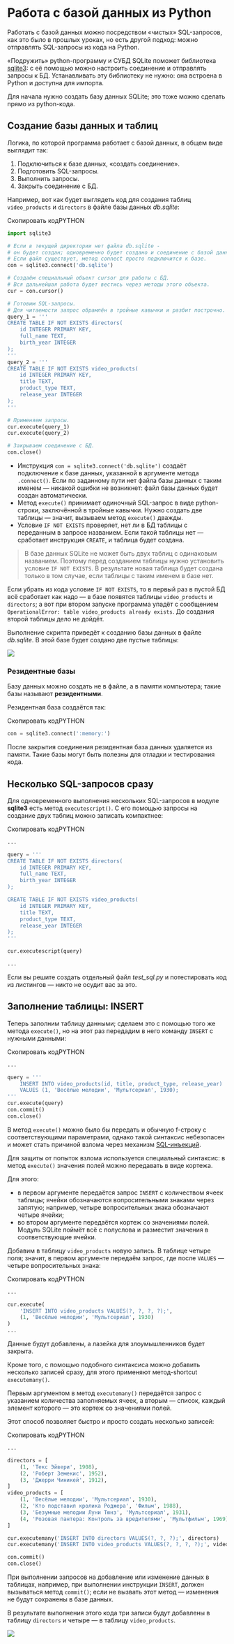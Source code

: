# Работа с базой данных из Python

Работать с базой данных можно посредством «чистых» SQL-запросов, как это было в прошлых уроках, но есть другой подход: можно отправлять SQL-запросы из кода на Python.

«Подружить» python-программу и СУБД SQLite поможет библиотека [sqlite3](https://docs.python.org/3/library/sqlite3.html): с её помощью можно настроить соединение и отправлять запросы к БД. Устанавливать эту библиотеку не нужно: она встроена в Python и доступна для импорта.

Для начала нужно создать базу данных SQLite; это тоже можно сделать прямо из python-кода.

## Создание базы данных и таблиц

Логика, по которой программа работает с базой данных, в общем виде выглядит так:

1. Подключиться к базе данных, «создать соединение».
2. Подготовить SQL-запросы.
3. Выполнить запросы.
4. Закрыть соединение с БД.

Например, вот как будет выглядеть код для создания таблиц `video_products` и `directors` в файле базы данных _db.sqlite_:

Скопировать кодPYTHON

```python
import sqlite3

# Если в текущей директории нет файла db.sqlite - 
# он будет создан; одновременно будет создано и соединение с базой данных.
# Если файл существует, метод connect просто подключится к базе.
con = sqlite3.connect('db.sqlite')

# Создаём специальный объект cursor для работы с БД.
# Вся дальнейшая работа будет вестись через методы этого объекта.
cur = con.cursor()

# Готовим SQL-запросы.
# Для читаемости запрос обрамлён в тройные кавычки и разбит построчно.
query_1 = '''
CREATE TABLE IF NOT EXISTS directors(
    id INTEGER PRIMARY KEY,
    full_name TEXT,
    birth_year INTEGER
);
'''
query_2 = '''
CREATE TABLE IF NOT EXISTS video_products(
    id INTEGER PRIMARY KEY,
    title TEXT,
    product_type TEXT,
    release_year INTEGER
);
'''

# Применяем запросы.
cur.execute(query_1)
cur.execute(query_2)

# Закрываем соединение с БД.
con.close() 
```

- Инструкция `con = sqlite3.connect('db.sqlite')` создаёт подключение к базе данных, указанной в аргументе метода `.connect()`. Если по заданному пути нет файла базы данных с таким именем — никакой ошибки не возникнет: файл базы данных будет создан автоматически.
- Метод `execute()` принимает одиночный SQL-запрос в виде python-строки, заключённой в тройные кавычки. Нужно создать две таблицы — значит, вызываем метод `execute()` дважды.
- Условие `IF NOT EXISTS` проверяет, нет ли в БД таблицы с переданным в запросе названием. Если такой таблицы нет — сработает инструкция `CREATE`, и таблица будет создана.

> В базе данных SQLite не может быть двух таблиц с одинаковым названием. Поэтому перед созданием таблицы нужно установить условие `IF NOT EXISTS`. В результате новая таблица будет создана только в том случае, если таблицы с таким именем в базе нет.

Если убрать из кода условие `IF NOT EXISTS`, то в первый раз в пустой БД всё сработает как надо — в базе появятся таблицы `video_products` и `directors`; а вот при втором запуске программа упадёт с сообщением `OperationalError: table video_products already exists`. До создания второй таблицы дело не дойдёт.

Выполнение скрипта приведёт к созданию базы данных в файле _db.sqlite_. В этой базе будет создано две пустые таблицы:

![](https://pictures.s3.yandex.net/resources/S3.2_151_1678192635.png)

### Резидентные базы

Базу данных можно создать не в файле, а в памяти компьютера; такие базы называют **резидентными**.

Резидентная база создаётся так:

Скопировать кодPYTHON

```python
con = sqlite3.connect(':memory:') 
```

После закрытия соединения резидентная база данных удаляется из памяти. Такие базы могут быть полезны для отладки и тестирования кода.

## Несколько SQL-запросов сразу

Для одновременного выполнения нескольких SQL-запросов в модуле **sqlite3** есть метод `executescript()`. С его помощью запросы на создание двух таблиц можно записать компактнее:

Скопировать кодPYTHON

```python
...

query = '''
CREATE TABLE IF NOT EXISTS directors(
    id INTEGER PRIMARY KEY,
    full_name TEXT,
    birth_year INTEGER
);

CREATE TABLE IF NOT EXISTS video_products(
    id INTEGER PRIMARY KEY,
    title TEXT,
    product_type TEXT,
    release_year INTEGER
);
'''

cur.executescript(query)

... 
```

Если вы решите создать отдельный файл _test_sql.py_ и потестировать код из листингов — никто не осудит вас за это.

## Заполнение таблицы: INSERT

Теперь заполним таблицу данными; сделаем это с помощью того же метода `execute()`, но на этот раз передадим в него команду `INSERT` с нужными данными:

Скопировать кодPYTHON

```python
...

query = '''
    INSERT INTO video_products(id, title, product_type, release_year)
    VALUES (1, 'Весёлые мелодии', 'Мультсериал', 1930);
'''
cur.execute(query)
con.commit()
con.close() 
```

В метод `execute()` можно было бы передать и обычную f-строку с соответствующими параметрами, однако такой синтаксис небезопасен и может стать причиной взлома через механизм [SQL-инъекций](https://docs.python.org/3/library/sqlite3.html#how-to-use-placeholders-to-bind-values-in-sql-queries).

Для защиты от попыток взлома используется специальный синтаксис: в метод `execute()` значения полей можно передавать в виде кортежа.

Для этого:

- в первом аргументе передаётся запрос `INSERT` с количеством ячеек таблицы; ячейки обозначаются вопросительными знаками через запятую; например, четыре вопросительных знака обозначают четыре ячейки;
- во втором аргументе передаётся кортеж со значениями полей. Модуль SQLite поймёт всё с полуслова и разместит значения в соответствующие ячейки.

Добавим в таблицу `video_products` новую запись. В таблице четыре поля; значит, в первом аргументе передаём запрос, где после `VALUES` — четыре вопросительных знака:

Скопировать кодPYTHON

```python
...

cur.execute(
    'INSERT INTO video_products VALUES(?, ?, ?, ?);',
    (1, 'Весёлые мелодии', 'Мультсериал', 1930)
)
... 
```

Данные будут добавлены, а лазейка для злоумышленников будет закрыта.

Кроме того, с помощью подобного синтаксиса можно добавить несколько записей сразу, для этого применяют метод-shortcut `executemany()`.

Первым аргументом в метод `executemany()` передаётся запрос с указанием количества заполняемых ячеек, а вторым — список, каждый элемент которого — это кортеж со значениями полей.

Этот способ позволяет быстро и просто создать несколько записей:

Скопировать кодPYTHON

```python
...

directors = [
    (1, 'Текс Эйвери', 1908),
    (2, 'Роберт Земекис', 1952),
    (3, 'Джерри Чиникей', 1912),
]
video_products = [
    (1, 'Весёлые мелодии', 'Мультсериал', 1930),
    (2, 'Кто подставил кролика Роджера', 'Фильм', 1988),
    (3, 'Безумные мелодии Луни Тюнз', 'Мультсериал', 1931),
    (4, 'Розовая пантера: Контроль за вредителями', 'Мультфильм', 1969)
]

cur.executemany('INSERT INTO directors VALUES(?, ?, ?);', directors)
cur.executemany('INSERT INTO video_products VALUES(?, ?, ?, ?);', video_products)

con.commit()
con.close() 
```

При выполнении запросов на добавление или изменение данных в таблицах, например, при выполнении инструкции `INSERT`, должен вызываться метод `commit()`; если не вызвать этот метод — изменения не будут сохранены в базе данных.

В результате выполнения этого кода три записи будут добавлены в таблицу `directors` и четыре — в таблицу `video_products`.

![](https://pictures.s3.yandex.net/resources/S3.2_161_1678192651.png)